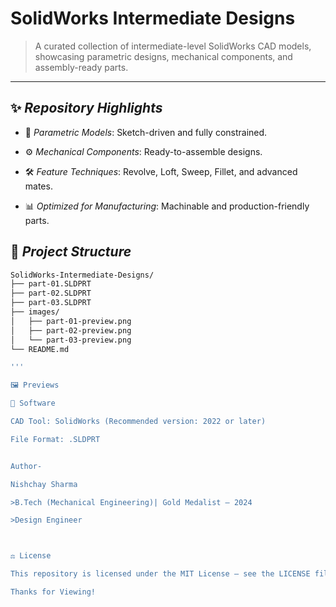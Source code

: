 # SolidWorks Intermediate Designs

> A curated collection of intermediate-level SolidWorks CAD models, showcasing parametric designs, mechanical components, and assembly-ready parts.


---

## ✨ *Repository Highlights*

- 📐 *Parametric Models*: Sketch-driven and fully constrained.

- ⚙ *Mechanical Components*: Ready-to-assemble designs.

- 🛠 *Feature Techniques*: Revolve, Loft, Sweep, Fillet, and advanced mates.

- 📊 *Optimized for Manufacturing*: Machinable and production-friendly parts.

## 📂 *Project Structure*

```bash
SolidWorks-Intermediate-Designs/
├── part-01.SLDPRT
├── part-02.SLDPRT
├── part-03.SLDPRT
├── images/
│   ├── part-01-preview.png
│   ├── part-02-preview.png
│   └── part-03-preview.png
└── README.md

'''

🖼 Previews

🔧 Software

CAD Tool: SolidWorks (Recommended version: 2022 or later)

File Format: .SLDPRT


Author-

Nishchay Sharma

>B.Tech (Mechanical Engineering)| Gold Medalist — 2024

>Design Engineer



⚖ License

This repository is licensed under the MIT License — see the LICENSE file for details.

Thanks for Viewing!

